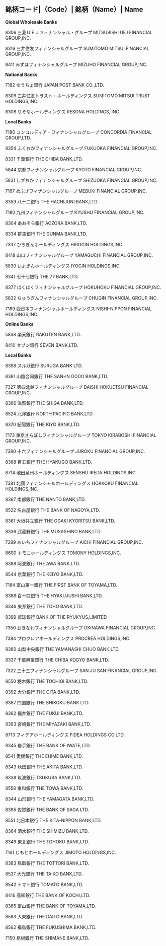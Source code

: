 

銘柄コード|（Code）| 銘柄（Name）| Name
--
**Global Wholesale Banks**

8306	三菱ＵＦＪフィナンシャル・グループ	MITSUBISHI UFJ FINANCIAL GROUP,INC.

8316	三井住友フィナンシャルグループ	SUMITOMO MITSUI FINANCIAL GROUP,INC.

8411	みずほフィナンシャルグループ	MIZUHO FINANCIAL GROUP,INC.

**National Banks**

7182	ゆうちょ銀行	JAPAN POST BANK CO.,LTD.

8309	三井住友トラスト・ホールディングス	SUMITOMO MITSUI TRUST HOLDINGS,INC.

8308	りそなホールディングス	RESONA HOLDINGS, INC.

**Local Banks**

7186	コンコルディア・フィナンシャルグループ	CONCORDIA FINANCIAL GROUP,LTD.

8354	ふくおかフィナンシャルグループ	FUKUOKA FINANCIAL GROUP,INC.

8331	千葉銀行	THE CHIBA BANK,LTD.

5844	京都フィナンシャルグループ	KYOTO FINANCIAL GROUP,INC.

5831	しずおかフィナンシャルグループ	SHIZUOKA FINANCIAL GROUP,INC.

7167	めぶきフィナンシャルグループ	MEBUKI FINANCIAL GROUP,INC.

8359	八十二銀行	THE HACHIJUNI BANK,LTD.

7180	九州フィナンシャルグループ	KYUSHU FINANCIAL GROUP,INC.

8304	あおぞら銀行	AOZORA BANK,LTD.

8334	群馬銀行	THE GUNMA BANK,LTD.

7337	ひろぎんホールディングス	HIROGIN HOLDINGS,INC.

8418	山口フィナンシャルグループ	YAMAGUCHI FINANCIAL GROUP,INC.

5830	いよぎんホールディングス	IYOGIN HOLDINGS,INC.

8341	七十七銀行	THE 77 BANK,LTD.

8377	ほくほくフィナンシャルグループ	HOKUHOKU FINANCIAL GROUP,INC.

5832	ちゅうぎんフィナンシャルグループ	CHUGIN FINANCIAL GROUP,INC.

7189	西日本フィナンシャルホールディングス	NISHI-NIPPON FINANCIAL HOLDINGS,INC.

**Online Banks**

5838	楽天銀行	RAKUTEN BANK,LTD.

8410	セブン銀行	SEVEN BANK,LTD.

**Local Banks**

8358	スルガ銀行	SURUGA BANK LTD.

8381	山陰合同銀行	THE SAN-IN GODO BANK,LTD.

7327	第四北越フィナンシャルグループ	DAISHI HOKUETSU FINANCIAL GROUP,INC.

8366	滋賀銀行	THE SHIGA BANK,LTD.

8524	北洋銀行	NORTH PACIFIC BANK,LTD.

8370	紀陽銀行	THE KIYO BANK,LTD.

7173	東京きらぼしフィナンシャルグループ	TOKYO KIRABOSHI FINANCIAL GROUP,INC.

7380	十六フィナンシャルグループ	JUROKU FINANCIAL GROUP,INC.

8368	百五銀行	THE HYAKUGO BANK,LTD.

8714	池田泉州ホールディングス	SENSHU IKEDA HOLDINGS,INC.

7381	北國フィナンシャルホールディングス	HOKKOKU FINANCIAL HOLDINGS,INC.

8367	南都銀行	THE NANTO BANK,LTD.

8522	名古屋銀行	THE BANK OF NAGOYA,LTD.

8361	大垣共立銀行	THE OGAKI KYORITSU BANK,LTD.

8336	武蔵野銀行	THE MUSASHINO BANK,LTD.

7389	あいちフィナンシャルグループ	AICHI FINANCIAL GROUP,INC.

8600	トモニホールディングス	TOMONY HOLDINGS,INC.

8388	阿波銀行	THE AWA BANK,LTD.

8544	京葉銀行	THE KEIYO BANK,LTD.

7184	富山第一銀行	THE FIRST BANK OF TOYAMA,LTD.

8386	百十四銀行	THE HYAKUJUSHI BANK,LTD.

8346	東邦銀行	THE TOHO BANK,LTD.

8399	琉球銀行	BANK OF THE RYUKYUS,LIMITED

7350	おきなわフィナンシャルグループ	OKINAWA FINANCIAL GROUP,INC.

7384	プロクレアホールディングス	PROCREA HOLDINGS,INC.

8360	山梨中央銀行	THE YAMANASHI CHUO BANK,LTD.

8337	千葉興業銀行	THE CHIBA KOGYO BANK,LTD.

7322	三十三フィナンシャルグループ	SAN JU SAN FINANCIAL GROUP,INC.

8550	栃木銀行	THE TOCHIGI BANK,LTD.

8392	大分銀行	THE OITA BANK,LTD.

8387	四国銀行	THE SHIKOKU BANK LTD.

8362	福井銀行	THE FUKUI BANK,LTD.

8393	宮崎銀行	THE MIYAZAKI BANK,LTD.

8713	フィデアホールディングス	FIDEA HOLDINGS CO.LTD.

8345	岩手銀行	THE BANK OF IWATE,LTD.

8541	愛媛銀行	THE EHIME BANK,LTD.

8343	秋田銀行	THE AKITA BANK,LTD.

8338	筑波銀行	TSUKUBA BANK,LTD.

8558	東和銀行	THE TOWA BANK,LTD.

8344	山形銀行	THE YAMAGATA BANK,LTD.

8395	佐賀銀行	THE BANK OF SAGA LTD.

8551	北日本銀行	THE KITA-NIPPON BANK,LTD.

8364	清水銀行	THE SHIMIZU BANK,LTD.

8349	東北銀行	THE TOHOKU BANK,LTD.

7161	じもとホールディングス	JIMOTO HOLDINGS,INC.

8383	鳥取銀行	THE TOTTORI BANK,LTD.

8537	大光銀行	THE TAIKO BANK,LTD.

8542	トマト銀行	TOMATO BANK,LTD.

8416	高知銀行	THE BANK OF KOCHI,LTD.

8365	富山銀行	THE BANK OF TOYAMA,LTD.

8563	大東銀行	THE DAITO BANK,LTD.

8562	福島銀行	THE FUKUSHIMA BANK,LTD.

7150	島根銀行	THE SHIMANE BANK,LTD.

